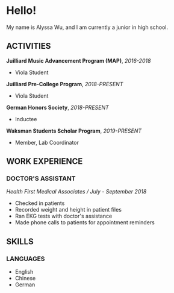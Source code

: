 # Hello!

My name is Alyssa Wu, and I am currently a junior in high school.


## ACTIVITIES
**Juilliard Music Advancement Program (MAP)**, _2016-2018_
*    Viola Student

**Juilliard Pre-College Program**, _2018-PRESENT_
*    Viola Student

**German Honors Society**, _2018-PRESENT_
*    Inductee

**Waksman Students Scholar Program**, _2019-PRESENT_
*    Member, Lab Coordinator


## WORK EXPERIENCE
### DOCTOR'S ASSISTANT
_Health First Medical Associates / July - September 2018_
*    Checked in patients
*    Recorded weight and height in patient files
*    Ran EKG tests with doctor's assistance
*    Made phone calls to patients for appointment reminders


## SKILLS
### LANGUAGES
*    English
*    Chinese
*    German
